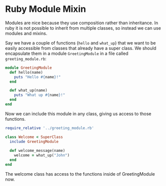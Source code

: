 # Ruby Module Mixin

Modules are nice because they use composition rather than inheritance. In ruby it is not possible to inherit from multiple classes, so instead we can use modules and mixins. 

Say we have a couple of functions (`hello` and `what_up`) that we want to be easily accessible from classes that already have a super class. We should encapsulate them in a module `GreetingModule` in a file called `greeting_module.rb`:
```ruby
module GreetingModule
  def hello(name)
    puts "Hello #{name}!"
  end

  def what_up(name)
    puts "What up #{name}!"
  end
end
```

Now we can include this module in any class, giving us access to those functions.

```ruby
require_relative '../greeting_module.rb'

class Welcome < SuperClass
  include GreetingModule
  
  def welcome_message(name)
    welcome = what_up("John")
  end
end
```

The welcome class has access to the functions inside of GreetingModule now. 
